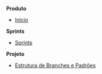 ﻿**Produto**
* [Início](/)

**Sprints**
* [Sprints](./sprints/sprints.md)

**Projeto**
* [Estrutura de Branches e Padrões](branches-structure.md)